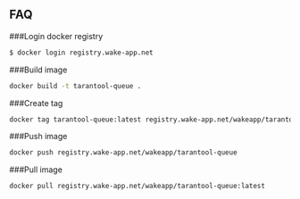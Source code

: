 ## FAQ

###Login docker registry
```bash
$ docker login registry.wake-app.net
```

###Build image
```bash
docker build -t tarantool-queue .
```

###Create tag
```bash
docker tag tarantool-queue:latest registry.wake-app.net/wakeapp/tarantool-queue:latest
```

###Push image
```bash
docker push registry.wake-app.net/wakeapp/tarantool-queue
``` 

###Pull image
```bash
docker pull registry.wake-app.net/wakeapp/tarantool-queue:latest
```
